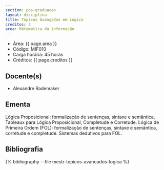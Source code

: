```yaml
---
section: pos-graduacao
layout: disciplina
title: Tópicos Avançados em Lógica
creditos: 3
area: Mátematica da informação
---
```


- Área: {{ page.area }}     
- Código: MIF010
- Carga horária: 45 horas
- Créditos: {{ page.creditos }}

## Docente(s) 

- Alexandre Rademaker

## Ementa

Lógica Proposicional: formalização de sentenças, sintaxe e semântica,
Tableaux para Lógica Proposicional, Completude e Corretude. Lógica de
Primeira Ordem (FOL): formalização de sentenças, sintaxe e semântica,
corretude e completude. Sistemas dedutivos para FOL.

## Bibliografia

{% bibliography --file mestr-topicos-avancados-logica %}
